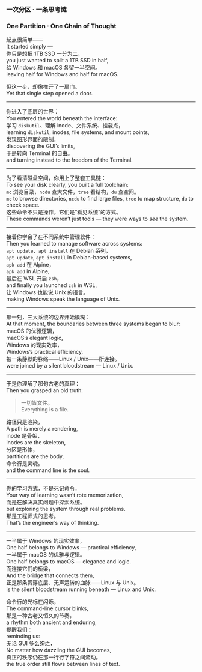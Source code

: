 ### 一次分区 · 一条思考链  
### One Partition · One Chain of Thought  

起点很简单——  
It started simply —  
你只是想把 1TB SSD 一分为二，  
you just wanted to split a 1TB SSD in half,  
给 Windows 和 macOS 各留一半空间。  
leaving half for Windows and half for macOS.  

但这一步，却像推开了一扇门。  
Yet that single step opened a door.  

---

你进入了底层的世界：  
You entered the world beneath the interface:  
学习 `diskutil`、理解 inode、文件系统、挂载点，  
learning `diskutil`, inodes, file systems, and mount points,  
发现图形界面的限制，  
discovering the GUI’s limits,  
于是转向 Terminal 的自由。  
and turning instead to the freedom of the Terminal.  

---

为了看清磁盘空间，你用上了整套工具链：  
To see your disk clearly, you built a full toolchain:  
`mc` 浏览目录，`ncdu` 查大文件，`tree` 看结构，`du` 查空间。  
`mc` to browse directories, `ncdu` to find large files, `tree` to map structure, `du` to check space.  
这些命令不只是操作，它们是“看见系统”的方式。  
These commands weren’t just tools — they were ways to *see* the system.  

---

接着你学会了在不同系统中管理软件：  
Then you learned to manage software across systems:  
`apt update`、`apt install` 在 Debian 系列，  
`apt update`, `apt install` in Debian-based systems,  
`apk add` 在 Alpine，  
`apk add` in Alpine,  
最后在 WSL 开启 `zsh`，  
and finally you launched `zsh` in WSL,  
让 Windows 也能说 Unix 的语言。  
making Windows speak the language of Unix.  

---

那一刻，三大系统的边界开始模糊：  
At that moment, the boundaries between three systems began to blur:  
macOS 的优雅逻辑，  
macOS’s elegant logic,  
Windows 的现实效率，  
Windows’s practical efficiency,  
被一条静默的脉络——Linux / Unix——所连接。  
were joined by a silent bloodstream — Linux / Unix.  

---

于是你理解了那句古老的真理：  
Then you grasped an old truth:  
> 一切皆文件。  
> Everything is a file.  

路径只是渲染，  
A path is merely a rendering,  
inode 是骨架，  
inodes are the skeleton,  
分区是形体，  
partitions are the body,  
命令行是灵魂。  
and the command line is the soul.  

---

你的学习方式，不是死记命令，  
Your way of learning wasn’t rote memorization,  
而是在解决真实问题中探索系统。  
but exploring the system through real problems.  
那是工程师式的思考。  
That’s the engineer’s way of thinking.  

---

一半属于 Windows 的现实效率，  
One half belongs to Windows — practical efficiency,  
一半属于 macOS 的优雅与逻辑。  
One half belongs to macOS — elegance and logic.  
而连接它们的桥梁，  
And the bridge that connects them,  
正是那条贯穿底层、无声运转的血脉——Linux 与 Unix。  
is the silent bloodstream running beneath — Linux and Unix.  

命令行的光标在闪烁，  
The command-line cursor blinks,  
那是一种古老又恒久的节奏，  
a rhythm both ancient and enduring,  
提醒我们：  
reminding us:  
无论 GUI 多么绚烂，  
No matter how dazzling the GUI becomes,  
真正的秩序仍在那一行行字符之间流动。  
the true order still flows between lines of text.
